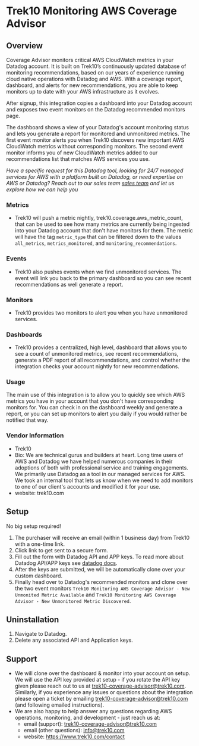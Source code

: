 # Trek10 Monitoring AWS Coverage Advisor

## Overview
Coverage Advisor monitors critical AWS CloudWatch metrics in your Datadog account. It is built on Trek10’s continuously updated database of monitoring recommendations, based on our years of experience running cloud native operations with Datadog and AWS. With a coverage report, dashboard, and alerts for new recommendations, you are able to keep monitors up to date with your AWS infrastructure as it evolves.

After signup, this integration copies a dashboard into your Datadog account and exposes two event monitors on the Datadog recommended monitors page.

The dashboard shows a view of your Datadog's account monitoring status and lets you generate a report for monitored and unmonitored metrics. The first event monitor alerts you when Trek10 discovers new important AWS CloudWatch metrics without corresponding monitors. The second event monitor informs you of new CloudWatch metrics added to our recommendations list that matches AWS services you use.



*Have a specific request for this Datadog tool, looking for 24/7 managed services for AWS with a platform built on Datadog, or need expertise on AWS or Datadog? Reach out to our sales team [sales team](https://trek10.com/contact) and let us explore how we can help you*

### Metrics
* Trek10 will push a metric nightly, trek10.coverage.aws_metric_count, that can be used to see how many metrics are currently being ingested into your Datadog account that don't have monitors for them. The metric will have the tag `metric_type` that can be filtered down to the values `all_metrics`, `metrics_monitored`, and `monitoring_recommendations`. 


### Events
* Trek10 also pushes events when we find unmonitored services. The event will link you back to the primary dashboard so you can see recent recommendations as well generate a report.

   
### Monitors
* Trek10 provides two monitors to alert you when you have unmonitored services.
    
### Dashboards
* Trek10 provides a centralized, high level, dashboard that allows you to see a count of unmonitored metrics, see recent recommendations, generate a PDF report of all recommendations, and control whether the integration checks your account nightly for new recommendations.

### Usage
The main use of this integration is to allow you to quickly see which AWS metrics you have in your account that you don't have corresponding monitors for. You can check in on the dashboard weekly and generate a report, or you can set up monitors to alert you daily if you would rather be notified that way. 

### Vendor Information
* Trek10 
* Bio: We are technical gurus and builders at heart. Long time users of AWS and Datadog we have helped numerous companies in their adoptions of both with professional service and training engagements. We primarily use Datadog as a tool in our managed services for AWS. We took an internal tool that lets us know when we need to add monitors to one of our client's accounts and modified it for your use.
* website: trek10.com

## Setup
No big setup required!
  1. The purchaser will receive an email (within 1 business day) from Trek10 with a one-time link.
  2. Click link to get sent to a secure form.
  3. Fill out the form with Datadog API and APP keys. To read more about Datadog API/APP keys see [datadog docs](https://docs.datadoghq.com/account_management/api-app-keys/). 
  4. After the keys are submitted, we will be automatically clone over your custom dashboard.
  5. Finally head over to Datadog's recommended monitors and clone over the two event monitors `Trek10 Monitoring AWS Coverage Advisor - New Unmonited Metric Available` and `Trek10 Monitoring AWS Coverage Advisor - New Unmonitored Metric Discovered`.

## Uninstallation

1. Navigate to Datadog.
2. Delete any associated API and Application keys.


## Support
* We will clone over the dashboard & monitor into your account on setup. We will use the API key provided at setup - if you rotate the API key given please reach out to us at trek10-coverage-advisor@trek10.com. Similarly, if you experience any issues or questions about the integration please open a ticket by emailing trek10-coverage-advisor@trek10.com (and following emailed instructions).
* We are also happy to help answer any questions regarding AWS operations, monitoring, and development - just reach us at:
    * email (support): trek10-coverage-advisor@trek10.com
    * email (other questions): info@trek10.com
    * website: https://www.trek10.com/contact







